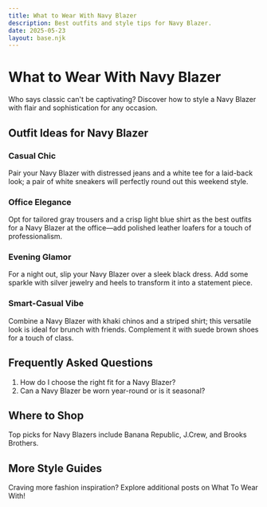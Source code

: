 ```yaml
---  
title: What to Wear With Navy Blazer  
description: Best outfits and style tips for Navy Blazer.  
date: 2025-05-23  
layout: base.njk  
---
```


# What to Wear With Navy Blazer

Who says classic can't be captivating? Discover how to style a Navy Blazer with flair and sophistication for any occasion.

## Outfit Ideas for Navy Blazer

### Casual Chic
Pair your Navy Blazer with distressed jeans and a white tee for a laid-back look; a pair of white sneakers will perfectly round out this weekend style.

### Office Elegance
Opt for tailored gray trousers and a crisp light blue shirt as the best outfits for a Navy Blazer at the office—add polished leather loafers for a touch of professionalism.

### Evening Glamor
For a night out, slip your Navy Blazer over a sleek black dress. Add some sparkle with silver jewelry and heels to transform it into a statement piece.

### Smart-Casual Vibe
Combine a Navy Blazer with khaki chinos and a striped shirt; this versatile look is ideal for brunch with friends. Complement it with suede brown shoes for a touch of class.

## Frequently Asked Questions

1. How do I choose the right fit for a Navy Blazer?  
2. Can a Navy Blazer be worn year-round or is it seasonal?

## Where to Shop

Top picks for Navy Blazers include Banana Republic, J.Crew, and Brooks Brothers.

## More Style Guides

Craving more fashion inspiration? Explore additional posts on What To Wear With!